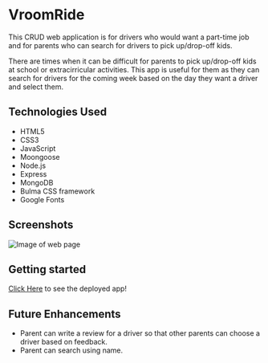 # VroomRide

This CRUD web application is for drivers who would want a part-time job and for parents who can search for drivers to pick up/drop-off kids.

There are times when it can be difficult for parents to pick up/drop-off kids at school or extracirricular activities. This app is useful for them as they can search for drivers for the coming week based on the day they want a driver and select them.

## Technologies Used

- HTML5
- CSS3
- JavaScript
- Moongoose
- Node.js
- Express
- MongoDB
- Bulma CSS framework
- Google Fonts

## Screenshots

![Image of web page](./webpage.png)

## Getting started

[Click Here](https://vroomride.herokuapp.com/) to see the deployed app!

## Future Enhancements

- Parent can write a review for a driver so that other parents can choose a driver based on feedback.
- Parent can search using name.